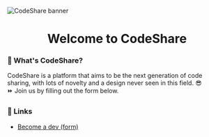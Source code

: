 ![CodeShare banner](https://i.imgur.com/8KSgw8s.png)
<br>
<h1 align="center">Welcome to CodeShare</h1>

### 🤔 What's CodeShare?
CodeShare is a platform that aims to be the next generation of code sharing, with lots of novelty and a design never seen in this field. 😎<br>
⏩ Join us by filling out the form below.

### 🔗 Links 
- [Become a dev (form)](https://forms.gle/T1ujC8QQTgkAe8b77)
